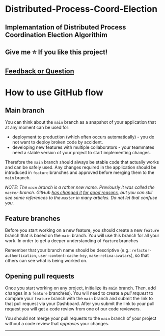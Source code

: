 # Distributed-Process-Coord-Election
## Implemantation of Distributed Process Coordination Election Algorithim
## Give me ⭐️ If you like this project!
## [Feedback or Question](https://github.com/Benawi/Distributed-Process-Coord-Election/issues/1)


# How to use GitHub flow

## Main branch

You can think about the `main` branch as a snapshot of your application that at any moment can be used for:
- deployment to production (which often occurs automatically) - you do not want to deploy broken code by accident.
- developing new features with multiple collaborators - your teammates need a stable version of your project to start implementing changes.

Therefore the `main` branch should always be stable code that actually works and can be safely used. Any changes required in the application should be introduced in `feature` branches and approved before merging them to the `main` branch.

*NOTE: The `main` branch is a rather new name. Previously it was called the `master` branch. GitHub [has changed it for good reasons](https://www.techrepublic.com/article/github-to-replace-master-with-main-starting-in-october-what-developers-need-to-know/), but you can still see some references to the `master` in many articles. Do not let that confuse you.*

## Feature branches

Before you start working on a new feature, you should create a new `feature` branch that is based on the `main` branch. You will use this branch for all your work.
In order to get a deeper understanding of `feature` branches

Remember that your branch name should be descriptive (e.g.: `refactor-authentication`, `user-content-cache-key`, `make-retina-avatars`), so that others can see what is being worked on.

## Opening pull requests

Once you start working on any project, initialize its `main` branch. Then, add changes in a `feature` branch(es).
You will need to create a *pull request* to compare your `feature` branch with the `main` branch and submit the link to that pull request via your Dashboard.
After you submit the link to your pull request you will get a code review from one of our code reviewers. 

You should not merge your pull requests to the `main` branch of your project without a code review that *approves* your changes.



------



